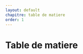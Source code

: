 ```yaml
---
layout: default
chapitre: table de matiere
order: 1
---
```



<!-- Ce document est vide car il contient un code JavaScript qui génère dynamiquement le contenu et l'affiche ici  -->
# Table de matiere

<!-- new slide -->